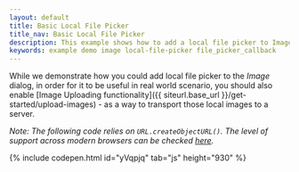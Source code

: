```yaml
---
layout: default
title: Basic Local File Picker
title_nav: Basic Local File Picker
description: This example shows how to add a local file picker to Image dialog.
keywords: example demo image local-file-picker file_picker_callback
---
```


While we demonstrate how you could add local file picker to the *Image* dialog, in order for it to be useful in real world scenario, you should also enable [Image Uploading functionality]({{ siteurl.base_url }}/get-started/upload-images) - as a way to transport those local images to a server.

*Note: The following code relies on `URL.createObjectURL()`. The level of support across modern browsers can be checked [here](http://caniuse.com/#search=createObjectURL).*


{% include codepen.html id="yVqpjq" tab="js" height="930" %}
